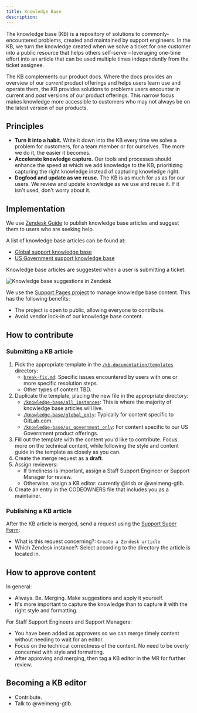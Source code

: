 ```yaml
---
title: Knowledge Base
description:
---
```


The knowledge base (KB) is a repository of solutions to commonly-encountered problems, created and
maintained by support engineers. In the KB, we turn the knowledge created when we solve a ticket for
one customer into a public resource that helps others self-serve &ndash; leveraging one-time effort
into an article that can be used multiple times independently from the ticket assignee.

The KB complements our product docs. Where the docs provides an overview of our _current_ product
offerings and helps users learn use and operate them, the KB provides solutions to problems users
encounter in current and _past_ versions of our product offerings. This narrow focus makes knowledge
more accessible to customers who may not always be on the latest version of our products.

## Principles

- **Turn it into a habit.** Write it down into the KB every time we solve a problem for customers,
  for a team member or for ourselves. The more we do it, the easier it becomes.
- **Accelerate knowledge capture.** Our tools and processes should enhance the speed at which we add
  knowledge to the KB, prioritizing capturing the right knowledge instead of capturing knowledge right.
- **Dogfood and update as we reuse.** The KB is as much for us as for our users. We review and
  update knowledge as we use and reuse it. If it isn't used, don't worry about it.

## Implementation

We use [Zendesk Guide](https://www.zendesk.com/sg/service/help-center/) to publish knowledge base
articles and suggest them to users who are seeking help.

A list of knowledge base articles can be found at:

- [Global support knowledge base](https://support.gitlab.com/hc/en-us/sections/15215649512604-Knowledge-Base)
- [US Government support knowledge base](https://federal-support.gitlab.com/hc/en-us/sections/29015014994068-Knowledge-Base)

Knowledge base articles are suggested when a user is submitting a ticket:

![Knowledge base suggestions in Zendesk](/images/support/kb-suggestions.gif)

We use the [Support Pages project](https://gitlab.com/gitlab-com/support/support-pages) to manage
knowledge base content. This has the following benefits:

- The project is open to public, allowing everyone to contribute.
- Avoid vendor lock-in of our knowledge base content.

## How to contribute

### Submitting a KB article

1. Pick the appropriate template in the [`/kb-documentation/templates`](https://gitlab.com/gitlab-com/support/support-pages/-/tree/master/kb-documentation/templates)
   directory:
   - [`break-fix.md`](https://gitlab.com/gitlab-com/support/support-pages/-/blob/master/kb-documentation/templates/break-fix.md): Specific issues encountered by users with one or more specific resolution steps.
   - Other types of content TBD.
1. Duplicate the template, placing the new file in the appropriate directory:
   - [`/knowledge-base/all_instances`](https://gitlab.com/gitlab-com/support/support-pages/-/tree/master/knowledge-base/all_instances):
     This is where the majority of knowledge base articles will live.
   - [`/knowledge-base/global_only`](https://gitlab.com/gitlab-com/support/support-pages/-/tree/master/knowledge-base/global_only):
     Typically for content specific to GitLab.com.
   - [`/knowledge-base/us_government_only`](https://gitlab.com/gitlab-com/support/support-pages/-/tree/master/knowledge-base/us_government_only):
     For content specific to our US Government product offerings.
1. Fill out the template with the content you'd like to contribute. Focus more on the technical
   content, while following the style and content guide in the template as closely as you can.
1. Create the merge request as a **draft**.
1. Assign reviewers:
   - If timeliness is important, assign a Staff Support Engineer or Support Manager for review.
   - Otherwise, assign a KB editor: currently @irisb or @weimeng-gtlb.
1. Create an entry in the CODEOWNERS file that includes you as a maintainer.

### Publishing a KB article

After the KB article is merged, send a request using the
[Support Super Form](https://support-super-form-gitlab-com-support-support-op-651f22e90ce6d7.gitlab.io/):

- What is this request concerning?: `Create a Zendesk article`
- Which Zendesk instance?: Select according to the directory the article is located in.

## How to approve content

In general:

- Always. Be. Merging. Make suggestions and apply it yourself.
- It's more important to capture the knowledge than to capture it with the right style and formatting.

For Staff Support Engineers and Support Managers:

- You have been added as approvers so we can merge timely content without needing to wait for an editor.
- Focus on the technical correctness of the content. No need to be overly concerned with style and formatting.
- After approving and merging, then tag a KB editor in the MR for further review.

## Becoming a KB editor

- Contribute.
- Talk to @weimeng-gtlb.
